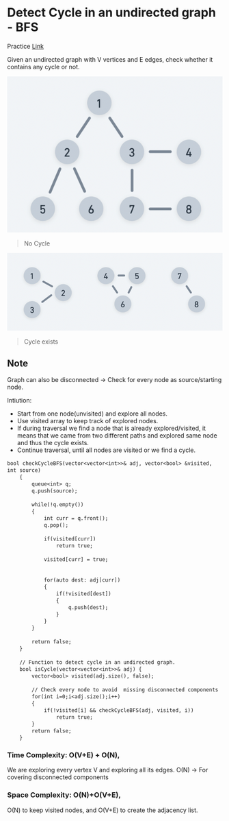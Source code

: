 # Detect Cycle in an undirected graph - BFS

Practice [Link](https://www.geeksforgeeks.org/problems/detect-cycle-in-an-undirected-graph/1?itm_source=geeksforgeeks&itm_medium=article&itm_campaign=practice_card)

Given an undirected graph with V vertices and E edges, check whether it contains any cycle or not. 

![Alt text](/images/graph-b.png)
> No Cycle


![Alt text](/images/graph-a.png)
> Cycle exists

## Note
Graph can also be disconnected -> Check for every node as source/starting node.

Intiution:
- Start from one node(unvisited) and explore all nodes.
- Use visited array to keep track of explored nodes.
- If during traversal we find a node that is already explored/visited, it means that we came from two different paths and explored same node and thus the cycle exists. 
- Continue traversal, until all nodes are visited or we find a cycle.



```
bool checkCycleBFS(vector<vector<int>>& adj, vector<bool> &visited, int source)
    {
        queue<int> q;
        q.push(source);
        
        while(!q.empty())
        {
            int curr = q.front();
            q.pop();
            
            if(visited[curr])
                return true;
                
            visited[curr] = true;

            
            for(auto dest: adj[curr])
            {
                if(!visited[dest])
                {
                    q.push(dest);
                }
            }
        }
        
        return false;
    }
  
    // Function to detect cycle in an undirected graph.
    bool isCycle(vector<vector<int>>& adj) {
        vector<bool> visited(adj.size(), false);
        
        // Check every node to avoid  missing disconnected components
        for(int i=0;i<adj.size();i++)
        {
            if(!visited[i] && checkCycleBFS(adj, visited, i))
                return true;
        }
        return false;
    }
```



### Time Complexity: O(V+E) + O(N), 
We are exploring every vertex V and exploring all its edges. 
O(N) -> For covering disconnected components



### Space Complexity: O(N)+O(V+E), 
O(N) to keep visited nodes, and O(V+E) to create the adjacency list.